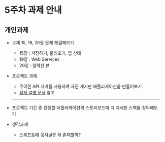 # 5주차 과제 안내

## 개인과제

* 교재 15, 19, 20장 문제 해결해보기 
	* 15장 : 저장하기, 불러오기, 앱 상태
	* 19장 : Web Services
	* 20장 : 컬렉션 뷰

* 프로젝트 과제
	* 주어진 API 서버를 사용하여 사진 게시판 애플리케이션을 만들어보기
	* [상세 설명 문서](project_description/ImageBoard.md) 참고
  
  ------------------------------------------------------------------
  
* 프로젝트 기간 중 진행할 애플리케이션의 스토리보드에 더 자세한 스펙을 정의해보기

* 생각과제
	* 스위프트에 옵셔널은 왜 존재할까?
